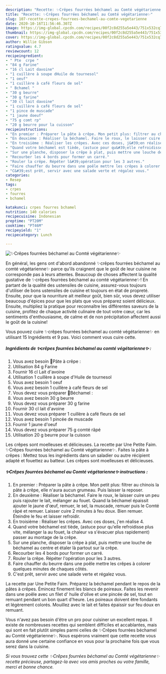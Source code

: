 ```yaml
---
description: "Recette: ✨Crêpes fourrées béchamel au Comté végétarienne✨"
title: "Recette: ✨Crêpes fourrées béchamel au Comté végétarienne✨"
slug: 107-recette-crepes-fourrees-bechamel-au-comte-vegetarienne
date: 2020-10-16T11:56:46.307Z
image: https://img-global.cpcdn.com/recipes/00f2c8d255a5e443/751x532cq70/✨crepes-fourrees-bechamel-au-comte-vegetarienne✨-photo-principale-de-la-recette.jpg
thumbnail: https://img-global.cpcdn.com/recipes/00f2c8d255a5e443/751x532cq70/✨crepes-fourrees-bechamel-au-comte-vegetarienne✨-photo-principale-de-la-recette.jpg
cover: https://img-global.cpcdn.com/recipes/00f2c8d255a5e443/751x532cq70/✨crepes-fourrees-bechamel-au-comte-vegetarienne✨-photo-principale-de-la-recette.jpg
author: Willie Gibson
ratingvalue: 4.7
reviewcount: 12
recipeingredient:
- " Pte  crpe "
- "84 g Farine"
- "16 cl Lait davoine"
- "1 cuillère à soupe dHuile de tournesol"
- "1 oeuf"
- "1 cuillère à café fleurs de sel"
- " Bchamel "
- "30 g beurre"
- "30 g farine"
- "30 cl lait davoine"
- "1 cuillère à café fleurs de sel"
- "1 pince de muscade"
- "1 jaune doeuf"
- "75 g comt rp"
- "20 g beurre pour la cuisson"
recipeinstructions:
- "En premier : Préparer la pâte à crêpe. Mon petit plus: filtrer au chinois la pâte à crêpe, elle n&#39;aura aucun grumeau. Puis laisser la reposer."
- "En deuxième : Réaliser la béchamel. Faire le roux, le laisser cuire un peu puis rajouter le lait, mélanger au fouet. Quand la béchamel épaissit ajouter le jaune d&#39;œuf, remuer, le sel, la muscade, remuer puis le Comté râpé et remuer. Laisser cuire 2 minutes à feu doux. Bien remuer. Éteindre le feu et laisser refroidir."
- "En troisième : Réaliser les crêpes. Avec ces doses, j&#39;en réalise 4."
- "Quand votre béchamel est tiède, (astuce pour qu&#39;elle refroidisse plus vite, mélanger la au fouet, la chaleur va s&#39;évacuer plus rapidement) passer au montage de la crêpe."
- "Sur une planche, disposer la crêpe à plat, puis mettre une louche de béchamel au centre et étaler là partout sur la crêpe."
- "Recourber les 4 bords pour former un carré."
- "Rouler la crêpe. Répéter l&#39;opération pour les 3 autres."
- "Faire chauffer du beurre dans une poêle mettre les crêpes à colorer quelques minutes de chaques côtés."
- "C&#39;est prêt, servir avec une salade verte et régalez vous."
categories:
- Resep
tags:
- crpes
- fourres
- bchamel

katakunci: crpes fourres bchamel 
nutrition: 140 calories
recipecuisine: Indonesian
preptime: "PT20M"
cooktime: "PT46M"
recipeyield: "1"
recipecategory: Lunch

---
```



![✨Crêpes fourrées béchamel au Comté végétarienne✨](https://img-global.cpcdn.com/recipes/00f2c8d255a5e443/751x532cq70/✨crepes-fourrees-bechamel-au-comte-vegetarienne✨-photo-principale-de-la-recette.jpg)

En général, les gens ont d'abord abandonné ✨crêpes fourrées béchamel au comté végétarienne✨ parce qu'ils craignent que le goût de leur cuisine ne corresponde pas à leurs attentes. Beaucoup de choses affectent la qualité gustative de ✨crêpes fourrées béchamel au comté végétarienne✨! En partant de la qualité des ustensiles de cuisine, assurez-vous toujours d'utiliser de bons ustensiles de cuisine et toujours en état de propreté. Ensuite, pour que la nourriture ait meilleur goût, bien sûr, vous devez utiliser beaucoup d'épices pour que les plats que vous préparez soient délicieux. Ensuite, multipliez la pratique pour reconnaître les différentes saveurs de la cuisine, profitez de chaque activité culinaire de tout votre cœur, car les sentiments d'enthousiasme, de calme et de non précipitation affectent aussi le goût de la cuisine!

<!--inarticleads1-->

Vous pouvez cuire ✨crêpes fourrées béchamel au comté végétarienne✨ en utilisant 15 Ingrédients et 9 pas. Voici comment vous cuire cette.

##### Ingrédients de ✨crêpes fourrées béchamel au comté végétarienne✨ :

1. Vous avez besoin  🥞Pâte à crêpe :
1. Utilisation 84 g Farine
1. Fournir 16 cl Lait d&#39;avoine
1. Utilisation 1 cuillère à soupe d&#39;Huile de tournesol
1. Vous avez besoin 1 oeuf
1. Vous avez besoin 1 cuillère à café fleurs de sel
1. Vous devez vous préparer  🍴Béchamel :
1. Vous avez besoin 30 g beurre
1. Vous devez vous préparer 30 g farine
1. Fournir 30 cl lait d&#39;avoine
1. Vous devez vous préparer 1 cuillère à café fleurs de sel
1. Vous avez besoin 1 pincée de muscade
1. Fournir 1 jaune d&#39;oeuf
1. Vous devez vous préparer 75 g comté râpé
1. Utilisation 20 g beurre pour la cuisson


Les crêpes sont moelleuses et délicieuses. La recette par Une Petite Faim. ✨Crêpes fourrées béchamel au Comté végétarienne✨. Faites la pâte à crêpes : Mettez tous les ingrédients dans un saladier ou autre récipient adapté et fouettez au batteur. Les crêpes sont moelleuses et délicieuses. 

<!--inarticleads2-->

##### ✨Crêpes fourrées béchamel au Comté végétarienne✨ instructions :

1. En premier : Préparer la pâte à crêpe. Mon petit plus: filtrer au chinois la pâte à crêpe, elle n&#39;aura aucun grumeau. Puis laisser la reposer.
1. En deuxième : Réaliser la béchamel. Faire le roux, le laisser cuire un peu puis rajouter le lait, mélanger au fouet. Quand la béchamel épaissit ajouter le jaune d&#39;œuf, remuer, le sel, la muscade, remuer puis le Comté râpé et remuer. Laisser cuire 2 minutes à feu doux. Bien remuer. Éteindre le feu et laisser refroidir.
1. En troisième : Réaliser les crêpes. Avec ces doses, j&#39;en réalise 4.
1. Quand votre béchamel est tiède, (astuce pour qu&#39;elle refroidisse plus vite, mélanger la au fouet, la chaleur va s&#39;évacuer plus rapidement) passer au montage de la crêpe.
1. Sur une planche, disposer la crêpe à plat, puis mettre une louche de béchamel au centre et étaler là partout sur la crêpe.
1. Recourber les 4 bords pour former un carré.
1. Rouler la crêpe. Répéter l&#39;opération pour les 3 autres.
1. Faire chauffer du beurre dans une poêle mettre les crêpes à colorer quelques minutes de chaques côtés.
1. C&#39;est prêt, servir avec une salade verte et régalez vous.


La recette par Une Petite Faim. Préparez la béchamel pendant le repos de la pâtes à crêpes. Émincez finement les blancs de poireaux. Faites les revenir dans une poêle avec un filet d&#39; huile d&#39;olive et une pincée de sel, tout en remuant pendant un bon quart d&#39;heure. Les poireaux doivent être fondants et légèrement colorés. Mouillez avec le lait et faites épaissir sur feu doux en remuant. 

<!--inarticleads1-->

<p>
Vous n'avez pas besoin d'être un pro pour cuisiner un excellent repas. Il existe de nombreuses recettes qui semblent difficiles et accablantes, mais qui sont en fait plutôt simples parmi celles de ✨Crêpes fourrées béchamel au Comté végétarienne✨. Nous espérons vraiment que cette recette vous aura donné une certaine confiance en vous pour la prochaine fois que vous serez dans la cuisine.
</p>

<p>
<i>Si vous trouvez cette ✨Crêpes fourrées béchamel au Comté végétarienne✨ recette précieuse, partagez-la avec vos amis proches ou votre famille, merci et bonne chance.</i>
</p>
